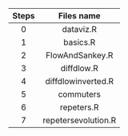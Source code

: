 | Steps |      Files name     |
|:-----:|:-------------------:|
|   0   |      dataviz.R      |
|   1   |       basics.R      |
|   2   |   FlowAndSankey.R   |
|   3   |      diffdlow.R     |
|   4   |  diffdlowinverted.R |
|   5   |      commuters      |
|   6   |      repeters.R     |
|   7   | repetersevolution.R |
